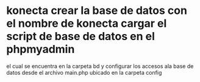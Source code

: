 # konecta    crear la base de datos con el  nombre de konecta cargar el script  de base de datos en el phpmyadmin 
el cual se encuentra en la carpeta bd  y  configurar los accesos ala base de datos  desde el archivo main.php ubicado en  la carpeta config 
